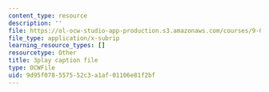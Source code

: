 ```yaml
---
content_type: resource
description: ''
file: https://ol-ocw-studio-app-production.s3.amazonaws.com/courses/9-00sc-introduction-to-psychology-fall-2011/9d95f078557552c3a1af01106e81f2bf_t73rjeOj0eY.vtt
file_type: application/x-subrip
learning_resource_types: []
resourcetype: Other
title: 3play caption file
type: OCWFile
uid: 9d95f078-5575-52c3-a1af-01106e81f2bf
---
```


